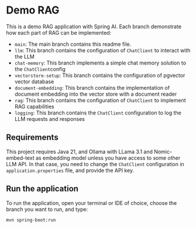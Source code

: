 # Demo RAG
This is a demo RAG application with Spring AI. Each branch demonstrate how each part of RAG can be implemented:
- `main`: The main branch contains this readme file.
- `llm`: This branch contains the configuration of `ChatClient` to interact with the LLM
- `chat-memory`: This branch implements a simple chat memory solution to the `ChatClient`config
- `vectorstore-setup`: This branch contains the configuration of pgvector vector database
- `document-embedding`: This branch contains the implementation of document embedding into the vector store with a document reader
- `rag`: This branch contains the configuration of `ChatClient` to implement RAG capabilities
- `logging`: This branch contains the `ChatClient` configuration to log the LLM requests and responses
## Requirements
This project requires Java 21, and Ollama with LLama 3.1 and Nomic-embed-text as embedding model unless you have access to some other LLM API.
In that case, you need to change the `ChatClient` configuration in `application.properties` file, and provide the API key.
## Run the application
To run the application, open your terminal or IDE of choice, choose the branch you want to run, and type: 
```bash
mvn spring-boot:run
```
